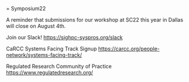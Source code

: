 = Symposium22

A reminder that submissions for our workshop at SC22 this year in Dallas will close on August 4th.

Join our Slack! https://sighpc-syspros.org/slack

CaRCC Systems Facing Track Signup
https://carcc.org/people-network/systems-facing-track/

Regulated Research Community of Practice
https://www.regulatedresearch.org/


